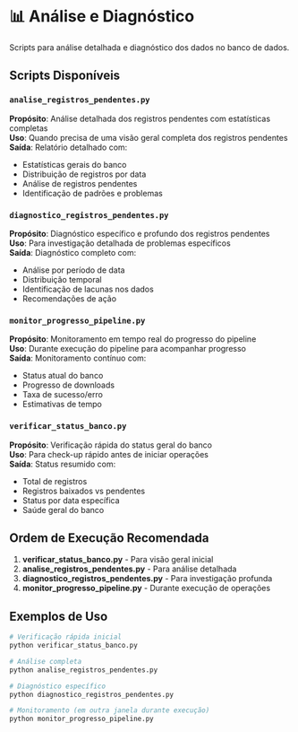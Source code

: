 # 📊 Análise e Diagnóstico

Scripts para análise detalhada e diagnóstico dos dados no banco de dados.

## Scripts Disponíveis

### `analise_registros_pendentes.py`
**Propósito**: Análise detalhada dos registros pendentes com estatísticas completas  
**Uso**: Quando precisa de uma visão geral completa dos registros pendentes  
**Saída**: Relatório detalhado com:
- Estatísticas gerais do banco
- Distribuição de registros por data
- Análise de registros pendentes
- Identificação de padrões e problemas

### `diagnostico_registros_pendentes.py`
**Propósito**: Diagnóstico específico e profundo dos registros pendentes  
**Uso**: Para investigação detalhada de problemas específicos  
**Saída**: Diagnóstico completo com:
- Análise por período de data
- Distribuição temporal
- Identificação de lacunas nos dados
- Recomendações de ação

### `monitor_progresso_pipeline.py`
**Propósito**: Monitoramento em tempo real do progresso do pipeline  
**Uso**: Durante execução do pipeline para acompanhar progresso  
**Saída**: Monitoramento contínuo com:
- Status atual do banco
- Progresso de downloads
- Taxa de sucesso/erro
- Estimativas de tempo

### `verificar_status_banco.py`
**Propósito**: Verificação rápida do status geral do banco  
**Uso**: Para check-up rápido antes de iniciar operações  
**Saída**: Status resumido com:
- Total de registros
- Registros baixados vs pendentes
- Status por data específica
- Saúde geral do banco

## Ordem de Execução Recomendada

1. **verificar_status_banco.py** - Para visão geral inicial
2. **analise_registros_pendentes.py** - Para análise detalhada
3. **diagnostico_registros_pendentes.py** - Para investigação profunda
4. **monitor_progresso_pipeline.py** - Durante execução de operações

## Exemplos de Uso

```bash
# Verificação rápida inicial
python verificar_status_banco.py

# Análise completa
python analise_registros_pendentes.py

# Diagnóstico específico
python diagnostico_registros_pendentes.py

# Monitoramento (em outra janela durante execução)
python monitor_progresso_pipeline.py
```
